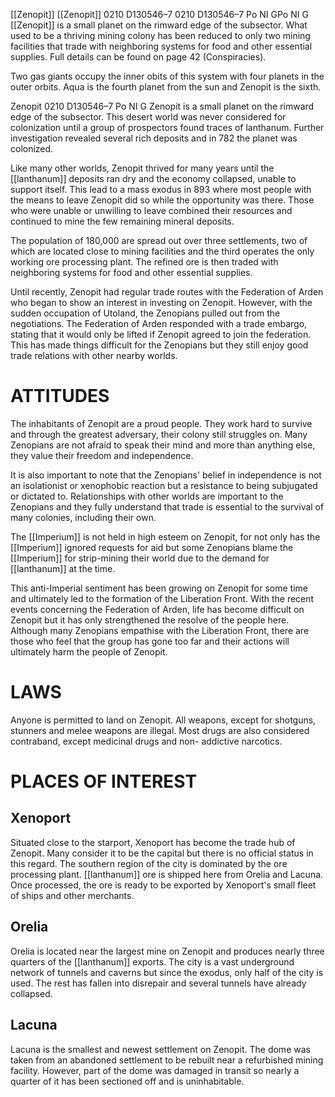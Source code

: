 [[Zenopit]] [[Zenopit]] 0210 D130546–7 0210 D130546–7 Po NI GPo NI G [[Zenopit]] is a small planet on the rimward edge of the subsector. What used to be a thriving mining colony has been reduced to only two mining facilities that trade with neighboring systems for food and other essential supplies. Full details can be found on page 42 (Conspiracies).

Two gas giants occupy the inner obits of this system with four planets in the outer orbits. Aqua is the fourth planet from the sun and Zenopit is the sixth.

Zenopit 0210 D130546–7 Po NI G Zenopit is a small planet on the rimward edge of the subsector. This desert world was never considered for colonization until a group of prospectors found traces of lanthanum. Further investigation revealed several rich deposits and in 782 the planet was colonized.

Like many other worlds, Zenopit thrived for many years until the [[lanthanum]] deposits ran dry and the economy collapsed, unable to support itself. This lead to a mass exodus in 893 where most people with the means to leave Zenopit did so while the opportunity was there. Those who were unable or unwilling to leave combined their resources and continued to mine the few remaining mineral deposits.

The population of 180,000 are spread out over three settlements, two of which are located close to mining facilities and the third operates the only working ore processing plant. The refined ore is then traded with neighboring systems for food and other essential supplies.

Until recently, Zenopit had regular trade routes with the Federation of Arden who began to show an interest in investing on Zenopit. However, with the sudden occupation of Utoland, the Zenopians pulled out from the negotiations. The Federation of Arden responded with a trade embargo, stating that it would only be lifted if Zenopit agreed to join the federation. This has made things difficult for the Zenopians but they still enjoy good trade relations with other nearby worlds.

# ATTITUDES

The inhabitants of Zenopit are a proud people. They work hard to survive and through the greatest adversary, their colony still struggles on. Many Zenopians are not afraid to speak their mind and more than anything else, they value their freedom and independence.

It is also important to note that the Zenopians' belief in independence is not an isolationist or xenophobic reaction but a resistance to being subjugated or dictated to. Relationships with other worlds are important to the Zenopians and they fully understand that trade is essential to the survival of many colonies, including their own.

The [[Imperium]] is not held in high esteem on Zenopit, for not only has the [[Imperium]] ignored requests for aid but some Zenopians blame the [[Imperium]] for strip-mining their world due to the demand for [[lanthanum]] at the time.

This anti-Imperial sentiment has been growing on Zenopit for some time and ultimately led to the formation of the Liberation Front. With the recent events concerning the Federation of Arden, life has become difficult on Zenopit but it has only strengthened the resolve of the people here. Although many Zenopians empathise with the Liberation Front, there are those who feel that the group has gone too far and their actions will ultimately harm the people of Zenopit.

# LAWS

Anyone is permitted to land on Zenopit. All weapons, except for shotguns, stunners and melee weapons are illegal. Most drugs are also considered contraband, except medicinal drugs and non- addictive narcotics.

# PLACES OF INTEREST

## Xenoport

Situated close to the starport, Xenoport has become the trade hub of Zenopit. Many consider it to be the capital but there is no official status in this regard. The southern region of the city is dominated by the ore processing plant. [[lanthanum]] ore is shipped here from Orelia and Lacuna. Once processed, the ore is ready to be exported by Xenoport's small fleet of ships and other merchants.

## Orelia

Orelia is located near the largest mine on Zenopit and produces nearly three quarters of the [[lanthanum]] exports. The city is a vast underground network of tunnels and caverns but since the exodus, only half of the city is used. The rest has fallen into disrepair and several tunnels have already collapsed.

## Lacuna

Lacuna is the smallest and newest settlement on Zenopit. The dome was taken from an abandoned settlement to be rebuilt near a refurbished mining facility. However, part of the dome was damaged in transit so nearly a quarter of it has been sectioned off and is uninhabitable.
